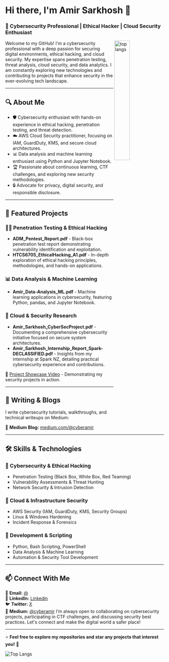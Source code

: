 # Hi there, I'm Amir Sarkhosh 👋

### 🚀 Cybersecurity Professional | Ethical Hacker | Cloud Security Enthusiast
<img alt="top langs" align="right" width="31.1%" src="https://github-readme-stats.vercel.app/api/top-langs/?username=KingAlAmir&layout=compact"/>
Welcome to my GitHub! I'm a cybersecurity professional with a deep passion for securing digital environments, ethical hacking, and cloud security. My expertise spans penetration testing, threat analysis, cloud security, and data analytics. I am constantly exploring new technologies and contributing to projects that enhance security in the ever-evolving tech landscape.

---

## 🔍 About Me
- 🛡️ Cybersecurity enthusiast with hands-on experience in ethical hacking, penetration testing, and threat detection.
- ☁️ AWS Cloud Security practitioner, focusing on IAM, GuardDuty, KMS, and secure cloud architectures.
- 📊 Data analysis and machine learning enthusiast using Python and Jupyter Notebook.
- 🏆 Passionate about continuous learning, CTF challenges, and exploring new security methodologies.
- 🔒 Advocate for privacy, digital security, and responsible disclosure.

---

## 📂 Featured Projects
### 🏴‍☠️ Penetration Testing & Ethical Hacking
- **ADM_Pentest_Report.pdf** - Black-box penetration test report demonstrating vulnerability identification and exploitation.
- **HTCS6705_EthicalHacking_A1.pdf** - In-depth exploration of ethical hacking principles, methodologies, and hands-on applications.

### 📊 Data Analysis & Machine Learning
- **Amir_Data-Analysis_ML.pdf** - Machine learning applications in cybersecurity, featuring Python, pandas, and Jupyter Notebook.

### 🔐 Cloud & Security Research
- **Amir_Sarkhosh_CyberSecProject.pdf** - Documenting a comprehensive cybersecurity initiative focused on secure system architectures.
- **Amir_Sarkhosh_Internship_Report_Spark-DECLASSIFIED.pdf** - Insights from my internship at Spark NZ, detailing practical cybersecurity experience and contributions.

🎥 [Project Showcase Video](https://youtu.be/tHMTwIGGiOE) - Demonstrating my security projects in action.

---

## 📝 Writing & Blogs
I write cybersecurity tutorials, walkthroughs, and technical writeups on Medium:

🔗 **Medium Blog:** [medium.com/@cyberamir](https://medium.com/@cyberamir/)

---

## 🛠️ Skills & Technologies
### 🔹 Cybersecurity & Ethical Hacking
- Penetration Testing (Black Box, White Box, Red Teaming)
- Vulnerability Assessments & Threat Hunting
- Network Security & Intrusion Detection

### 🔹 Cloud & Infrastructure Security
- AWS Security (IAM, GuardDuty, KMS, Security Groups)
- Linux & Windows Hardening
- Incident Response & Forensics

### 🔹 Development & Scripting
- Python, Bash Scripting, PowerShell
- Data Analysis & Machine Learning
- Automation & Security Tool Development

---

## 📫 Connect With Me
📧 **Email:** [@](mailto:cyberamirx@gmail.com)  
🔗 **LinkedIn:** [Linkedin](https://www.linkedin.com/in/cyberamir/)  
🐦 **Twitter:** [X](https://x.com/CyberAmirx)  
📝 **Medium:** [@cyberamir](https://medium.com/@cyberamir/)
I’m always open to collaborating on cybersecurity projects, participating in CTF challenges, and discussing security best practices. Let's connect and make the digital world a safer place!

---

⭐ **Feel free to explore my repositories and star any projects that interest you!** 🚀

![Top Langs](https://github-readme-stats.vercel.app/api/top-langs/?username=KingAlAmir&langs_count=10)
